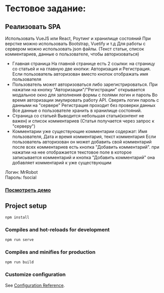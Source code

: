 # Тестовое задание:

## Реализовать SPA
Использовать VueJS или React, Роутинг и хранилище состояний
При верстке можно использовать Bootstrap, Vuetify и т.д
Для работы с сервером можно использовать json файлы. (Текст статьи, список комментариев, данные о пользователе, чтобы авторизоваться)
* Главная страница
На главной странице есть 2 ссылки: на страницу со статьей и на главную
две кнопки: Авторизация и Регистрация. Если пользователь авторизован вместо кнопок отображать имя пользователя
* Пользователь может авторизоваться либо зарегистрироваться.
При нажатии на кнопку "Авторизации"/"Регистрации" открывается модальное окно для заполнения формы с полями логин и пароль
Во время авторизации эмулировать работу API. Сверять логин пароль с данными на "сервере"
Регистрация проходит без проверки данных
Все данные о пользователе хранить в хранилище состояний.
* Страница со статьей
Выводится небольшая статья(контент не важен) и список комментариев (Статья получается через запрос к "серверу")
* Комментарии
уже существующие комментарии содержат: Имя пользователя, Дата и время комментария, текст комментария
Если пользователь авторизован он может добавить свой комментарий
после всех комментариев есть кнопка "Добавить комментарий".
при нажатии на нее отображается текстовое поле в которое записывается комментарий и
кнопка "Добавить комментарий" она добавляет комментарий к уже существующим

Логин: MrRobot  
Пароль: fsocial

### [Посмотреть демо](https://vigrom.herokuapp.com/)


## Project setup
```
npm install
```

### Compiles and hot-reloads for development
```
npm run serve
```

### Compiles and minifies for production
```
npm run build
```

### Customize configuration
See [Configuration Reference](https://cli.vuejs.org/config/).
